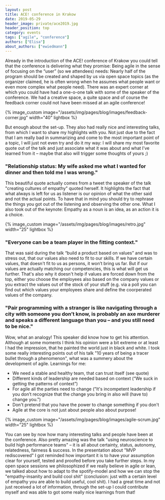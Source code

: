 ```yaml
---
layout: post
title: ACE! conference in Krakow
date: 2019-05-29
header_image: private/ace2019.jpg
header_position: top
category: events
tags: ["agile", "conference"]
authors: ["Elisa"]
about_authors: ["ewiedmann"]
---
```


Already in the introduction of the ACE! conference of Krakow you could tell that the conference is delivering what they promise: Being agile in the sense of focusing on the “user” (so we attendees) needs: Nearly half of the program should be created and shaped by us via open space topics (as the organizer claimed, he is often wrong when he assumes what people want or even more complex what people need).
There was an expert corner at which you could have had a one-o-one talk with some of the speaker of the conference.
We had a creative space, a quite space and of course the feedback corner could not have been missed at an agile conference!

{% image_custom image="/assets/img/pages/blog/images/feedback-corner.jpg" width="40" lightbox %}

But enough about the set-up.
They also had really nice and interesting talks, from which I want to share my highlights with you.
Not just due to the fact that I am really bad in summarizing and come to the most important point of a topic, I will just not even try and do it my way: I will share my most favorite quote out of the talk and just associate what it was about and what I’ve learned from it – maybe that also will trigger some thoughts of yours ;)

### "Relationship status: My wife asked me what I wanted for dinner and then told me I was wrong."

This beautiful quote actually comes from a tweet the speaker of the talk "creating cultures of empathy" quoted herself.
It highlights the fact that what always is left for us as listener is our opinion of what the other said and not the actual points.
To have that in mind you should try to rephrase the things you got out of the listening and observing the other one.
What I also took out of the keynote: Empathy as a noun is an idea, as an action it is a choice. 

{% image_custom image="/assets/img/pages/blog/images/retro.jpg" width="25" lightbox %}

### "Everyone can be a team player in the fitting context."

That was said during the talk “build a product based on values” and was to stress out, that our values also need to fit to our skills.
If we have certain values, that doesn't fit to us as persons, it won’t bring us far.
But if our values are actually matching our competencies, this is what will get us further.
That's also why it doesn't help if values are forced down from the top, either you choose the employees also based on the company values or you extract the values out of the stock of your stuff (e.g. via a poll you can find out which values your employees share and define the coorperated values of the company.

### "Pair programming with a stranger is like navigating through a city with someone you don’t know, is probably an axe murderer and speaks a different language than you – and you still need to be nice."

Wow, what an analogy!
This speaker did know how to get his attention.
Although at some moments I think his opinion were a bit extreme or at least I had the impression, that he painted the world just in black and white.
I took some really interesting points out of his talk "10 years of being a tracer bullet through a phenomenon", what was a summery about the development of agile.
Learnings for me:

* We need a stable and healthy team, that can trust itself (see quote)
* Different kinds of leadership are needed based on context (“We suck in getting the patterns of context”)
* For agile all the parties need to change ("It's incompetent leadership if you don’t recognize that the change you bring in also will (have to) change you.")
* Don't pretend that you have the power to change something if you don't 
* Agile at the core is not just about people also about purpose!

{% image_custom image="/assets/img/pages/blog/images/agile-scrum.jpg" width="25" lightbox %}

You can see by now how many interesting talks and people have been at the conference.
Also pretty amazing was the talk "using neuroscience to build high performance teams" – it is all about certainty, status, autonomy, relatedness, fairness & success.
In the presentation about "MVP rediscovered" I got reminded how important it is to have your assumption clear for yourself, tested and proofed before you take further steps.
In my open space sessions we philosophized if we really believe in agile or lean, we talked about how to adapt to the spotify-model and how we can stop the "empathy-insanity and build cool shit" (conclusion: just with a certain level of empathy you are able to build useful, cool shit).
I had a great time and not just received a lot of information, through the set-up I could contribute myself and was able to got some really nice learnings from that!